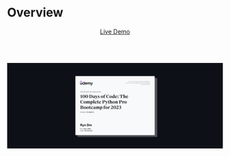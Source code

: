 <h1>Overview</h1>
<p align="center">
<a href="https://no-watermark.onrender.com">Live Demo </a></p>
<br>
<br>
<br>
<img src="img/1.jpg">



